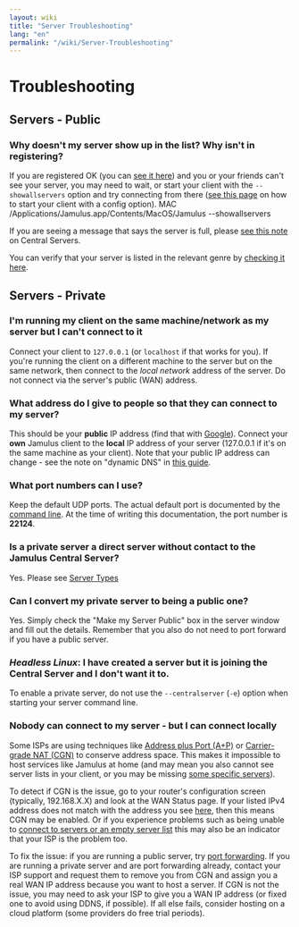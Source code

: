 ```yaml
---
layout: wiki
title: "Server Troubleshooting"
lang: "en"
permalink: "/wiki/Server-Troubleshooting"
---
```


# Troubleshooting

## Servers - Public

### Why doesn't my server show up in the list? Why isn't in registering?

If you are registered OK (you can [see it here](https://explorer.jamulus.io/)) and you or your friends can't see your server, you may need to wait, or start your client with the `--showallservers` option and try connecting from there ([see this page](Command-Line-Options) on how to start your client with a config option).
MAC /Applications/Jamulus.app/Contents/MacOS/Jamulus  --showallservers

If you are seeing a message that says the server is full, please [see this note](Central-Servers) on Central Servers.

You can verify that your server is listed in the relevant genre by [checking it here](https://explorer.jamulus.io/).

## Servers - Private

### I'm running my client on the same machine/network as my server but I can't connect to it

Connect your client to `127.0.0.1` (or `localhost` if that works for you). If you're running the client on a different machine to the server but on the same network, then connect to the _local network_ address of the server. Do not connect via the server's public (WAN) address.

### What address do I give to people so that they can connect to my server?

This should be your **public** IP address (find that with [Google](https://www.google.com/search?q=whatsmyip)). Connect your **own** Jamulus client to the **local** IP address of your server (127.0.0.1 if it's on the same machine as your client). Note that your public IP address can change - see the note on "dynamic DNS" in [this guide](Running-a-Private-Server).

### What port numbers can I use?

Keep the default UDP ports. The actual default port is documented by the [command line](Command-Line-Options). At the time of writing this documentation, the port number is **22124**.

### Is a private server a direct server without contact to the Jamulus Central Server?

Yes. Please see [Server Types](Choosing-a-Server-Type)

### Can I convert my private server to being a public one?

Yes. Simply check the "Make my Server Public" box in the server window and fill out the details. Remember that you also do not need to port forward if you have a public server.

### **_Headless Linux_**: I have created a server but it is joining the Central Server and I don't want it to.

To enable a private server, do not use the `--centralserver` (`-e`) option when starting your server command line.

### Nobody can connect to my server - but I can connect locally

Some ISPs are using techniques like [Address plus Port (A+P)](https://en.wikipedia.org/wiki/Address_plus_Port) or [Carrier-grade NAT (CGN)](https://en.wikipedia.org/wiki/Carrier-grade_NAT) to conserve address space. This makes it impossible to host services like Jamulus at home (and may mean you also cannot see server lists in your client, or you may be missing [some specific servers](https://sourceforge.net/p/llcon/discussion/server/thread/f72b293af0/)).

To detect if CGN is the issue, go to your router's configuration screen (typically, 192.168.X.X) and look at the WAN Status page. If your listed IPv4 address does not match with the address you see [here](https://ifconfig.me), then this means CGN may be enabled. Or if you experience problems such as being unable to [connect to servers or an empty server list](https://sourceforge.net/p/llcon/discussion/533517/thread/b3eea395c4/) this may also be an indicator that your ISP is the problem too.

To fix the issue: if you are running a public server, try [port forwarding](Running-a-Private-Server#port-forwarding). If you are running a private server and are port forwarding already, contact your ISP support and request them to remove you from CGN and assign you a real WAN IP address because you want to host a server. If CGN is not the issue, you may need to ask your ISP to give you a WAN IP address (or fixed one to avoid using DDNS, if possible). If all else fails, consider hosting on a cloud platform (some providers do free trial periods).
